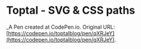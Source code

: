 # Toptal - SVG & CSS paths
 _A Pen created at CodePen.io. Original URL: [https://codepen.io/toptalblog/pen/qXRJeY](https://codepen.io/toptalblog/pen/qXRJeY).

 